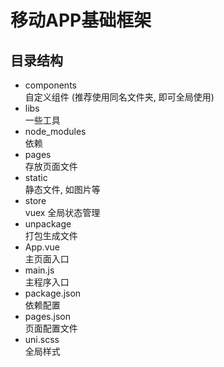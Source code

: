 # 移动APP基础框架

## 目录结构
- components <br>
    自定义组件 (推荐使用同名文件夹, 即可全局使用)
- libs <br>
    一些工具
- node_modules <br>
    依赖
- pages <br>
    存放页面文件
- static <br>
    静态文件, 如图片等
- store <br>
    vuex 全局状态管理
- unpackage <br>
    打包生成文件
- App.vue <br>
    主页面入口
- main.js <br>
    主程序入口
- package.json <br>
    依赖配置 <br>
- pages.json <br>
    页面配置文件
- uni.scss <br>
    全局样式